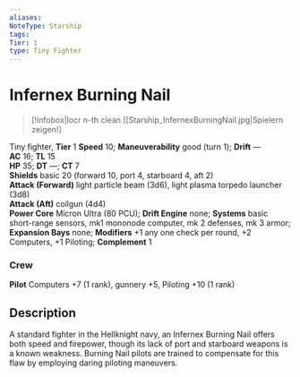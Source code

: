 ```yaml
---
aliases: 
NoteType: Starship
tags: 
Tier: 1
type: Tiny Fighter 
---
```


# Infernex Burning Nail

> [!infobox|locr n-th clean
>  [[Starship_InfernexBurningNail.jpg|Spielern zeigen!]
> 
Tiny fighter, **Tier** 1
**Speed** 10; **Maneuverability** good (turn 1); **Drift** —  
**AC** 16; **TL** 15  
**HP** 35; **DT** —; **CT** 7  
**Shields** basic 20 (forward 10, port 4, starboard 4, aft 2)  
**Attack (Forward)** light particle beam (3d6), light plasma torpedo launcher (3d8)  
**Attack (Aft)** coilgun (4d4)  
**Power Core** Micron Ultra (80 PCU); **Drift Engine** none; **Systems** basic short-range sensors, mk1 mononode computer, mk 2 defenses, mk 3 armor; **Expansion Bays** none; **Modifiers** +1 any one check per round, +2 Computers, +1 Piloting; **Complement** 1

### Crew

**Pilot** Computers +7 (1 rank), gunnery +5, Piloting +10 (1 rank)

## Description

A standard fighter in the Hellknight navy, an Infernex Burning Nail offers both speed and firepower, though its lack of port and starboard weapons is a known weakness. Burning Nail pilots are trained to compensate for this flaw by employing daring piloting maneuvers.
